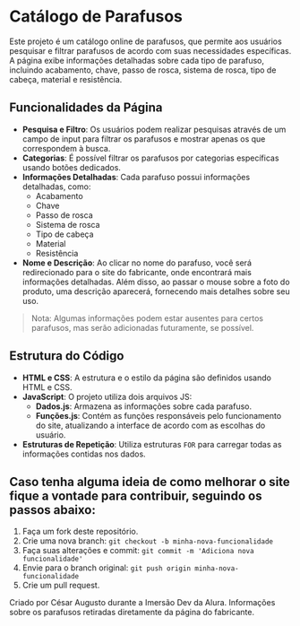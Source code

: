 # Catálogo de Parafusos

Este projeto é um catálogo online de parafusos, que permite aos usuários pesquisar e filtrar parafusos de acordo com suas necessidades específicas. A página exibe informações detalhadas sobre cada tipo de parafuso, incluindo acabamento, chave, passo de rosca, sistema de rosca, tipo de cabeça, material e resistência.

## Funcionalidades da Página

- **Pesquisa e Filtro**: Os usuários podem realizar pesquisas através de um campo de input para filtrar os parafusos e mostrar apenas os que correspondem à busca.
- **Categorias**: É possível filtrar os parafusos por categorias específicas usando botões dedicados.
- **Informações Detalhadas**: Cada parafuso possui informações detalhadas, como:
  - Acabamento
  - Chave
  - Passo de rosca
  - Sistema de rosca
  - Tipo de cabeça
  - Material
  - Resistência
- **Nome e Descrição**: Ao clicar no nome do parafuso, você será redirecionado para o site do fabricante, onde encontrará mais informações detalhadas. Além disso, ao passar o mouse sobre a foto do produto, uma descrição aparecerá, fornecendo mais detalhes sobre seu uso.

> Nota: Algumas informações podem estar ausentes para certos parafusos, mas serão adicionadas futuramente, se possível.

## Estrutura do Código

- **HTML e CSS**: A estrutura e o estilo da página são definidos usando HTML e CSS.
- **JavaScript**: O projeto utiliza dois arquivos JS:
  - **Dados.js**: Armazena as informações sobre cada parafuso.
  - **Funções.js**: Contém as funções responsáveis pelo funcionamento do site, atualizando a interface de acordo com as escolhas do usuário.
- **Estruturas de Repetição**: Utiliza estruturas `FOR` para carregar todas as informações contidas nos dados.

## Caso tenha alguma ideia de como melhorar o site fique a vontade para contribuir, seguindo os passos abaixo:

1. Faça um fork deste repositório.
2. Crie uma nova branch: `git checkout -b minha-nova-funcionalidade`
3. Faça suas alterações e commit: `git commit -m 'Adiciona nova funcionalidade'`
4. Envie para o branch original: `git push origin minha-nova-funcionalidade`
5. Crie um pull request.


Criado por César Augusto durante a Imersão Dev da Alura. 
Informações sobre os parafusos retiradas diretamente da página do fabricante.
